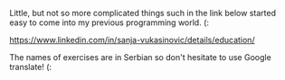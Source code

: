 
Little, but not so more complicated things such in the link below started easy to come into my previous programming world. (:

https://www.linkedin.com/in/sanja-vukasinovic/details/education/

The names of exercises are in Serbian so don't hesitate to use Google translate! (:
